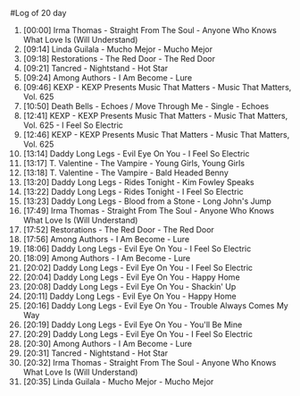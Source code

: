#Log of 20 day

1. [00:00] Irma Thomas - Straight From The Soul - Anyone Who Knows What Love Is (Will Understand)
1. [09:14] Linda Guilala - Mucho Mejor - Mucho Mejor
1. [09:18] Restorations - The Red Door - The Red Door
1. [09:21] Tancred - Nightstand - Hot Star
1. [09:24] Among Authors - I Am Become - Lure
1. [09:46] KEXP - KEXP Presents Music That Matters - Music That Matters, Vol. 625
1. [10:50] Death Bells - Echoes / Move Through Me - Single - Echoes
1. [12:41] KEXP - KEXP Presents Music That Matters - Music That Matters, Vol. 625 - I Feel So Electric
1. [12:46] KEXP - KEXP Presents Music That Matters - Music That Matters, Vol. 625
1. [13:14] Daddy Long Legs - Evil Eye On You - I Feel So Electric
1. [13:17] T. Valentine - The Vampire - Young Girls, Young Girls
1. [13:18] T. Valentine - The Vampire - Bald Headed Benny
1. [13:20] Daddy Long Legs - Rides Tonight - Kim Fowley Speaks
1. [13:22] Daddy Long Legs - Rides Tonight - I Feel So Electric
1. [13:23] Daddy Long Legs - Blood from a Stone - Long John's Jump
1. [17:49] Irma Thomas - Straight From The Soul - Anyone Who Knows What Love Is (Will Understand)
1. [17:52] Restorations - The Red Door - The Red Door
1. [17:56] Among Authors - I Am Become - Lure
1. [18:06] Daddy Long Legs - Evil Eye On You - I Feel So Electric
1. [18:09] Among Authors - I Am Become - Lure
1. [20:02] Daddy Long Legs - Evil Eye On You - I Feel So Electric
1. [20:04] Daddy Long Legs - Evil Eye On You - Happy Home
1. [20:08] Daddy Long Legs - Evil Eye On You - Shackin' Up
1. [20:11] Daddy Long Legs - Evil Eye On You - Happy Home
1. [20:16] Daddy Long Legs - Evil Eye On You - Trouble Always Comes My Way
1. [20:19] Daddy Long Legs - Evil Eye On You - You'll Be Mine
1. [20:29] Daddy Long Legs - Evil Eye On You - I Feel So Electric
1. [20:30] Among Authors - I Am Become - Lure
1. [20:31] Tancred - Nightstand - Hot Star
1. [20:32] Irma Thomas - Straight From The Soul - Anyone Who Knows What Love Is (Will Understand)
1. [20:35] Linda Guilala - Mucho Mejor - Mucho Mejor
